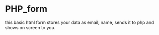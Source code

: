 # PHP_form

this basic html form stores your data as email, name, sends it to php and shows on screen to you.
